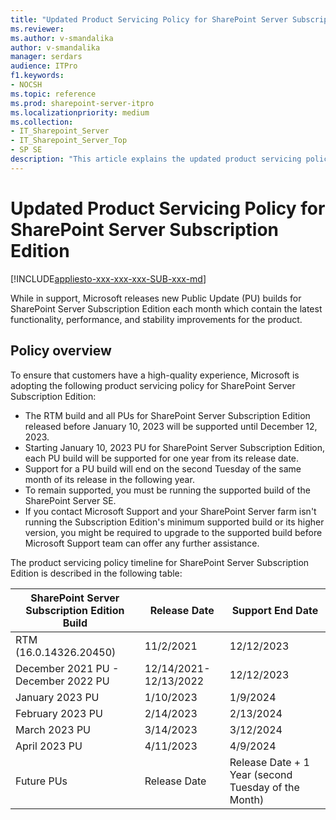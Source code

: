 ```yaml
---
title: "Updated Product Servicing Policy for SharePoint Server Subscription Edition"
ms.reviewer:
ms.author: v-smandalika
author: v-smandalika
manager: serdars
audience: ITPro
f1.keywords:
- NOCSH
ms.topic: reference
ms.prod: sharepoint-server-itpro
ms.localizationpriority: medium
ms.collection:
- IT_Sharepoint_Server
- IT_Sharepoint_Server_Top
- SP SE
description: "This article explains the updated product servicing policy of SharePoint Server Subscription Edition."
---
```


# Updated Product Servicing Policy for SharePoint Server Subscription Edition

[!INCLUDE[appliesto-xxx-xxx-xxx-SUB-xxx-md](../includes/appliesto-xxx-xxx-xxx-SUB-xxx-md.md)]

While in support, Microsoft releases new Public Update (PU) builds for SharePoint Server Subscription Edition each month which contain the latest functionality, performance, and stability improvements for the product.

## Policy overview

To ensure that customers have a high-quality experience, Microsoft is adopting the following product servicing policy for SharePoint Server Subscription Edition:

- The RTM build and all PUs for SharePoint Server Subscription Edition released before January 10, 2023 will be supported until December 12, 2023. 
- Starting January 10, 2023 PU for SharePoint Server Subscription Edition, each PU build will be supported for one year from its release date. 
- Support for a PU build will end on the second Tuesday of the same month of its release in the following year.
- To remain supported, you must be running the supported build of the SharePoint Server SE.
- If you contact Microsoft Support and your SharePoint Server farm isn't running the Subscription Edition's minimum supported build or its higher version, you might be required to upgrade to the supported build before Microsoft Support team can offer any further assistance.

The product servicing policy timeline for SharePoint Server Subscription Edition is described in the following table:

|SharePoint Server Subscription Edition Build|Release Date|Support End Date|
|---|---|---|
|RTM (16.0.14326.20450)|11/2/2021|12/12/2023|
|December 2021 PU - December 2022 PU|12/14/2021-12/13/2022|12/12/2023|
|January 2023 PU|1/10/2023|1/9/2024|
|February 2023 PU|2/14/2023|2/13/2024|
|March 2023 PU|3/14/2023|3/12/2024|
|April 2023 PU|4/11/2023|4/9/2024|
|Future PUs|Release Date|Release Date + 1 Year (second Tuesday of the Month)|